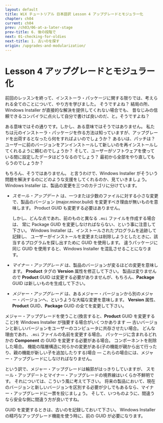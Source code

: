 ```yaml
---
layout: default
title: WiX チュートリアル 日本語訳 Lesson 4 アップグレードとモジュラー化
chapter: ch04
current: ch04
prev: /ch03/06-at-a-later-stage
prev-title: 6. 後の段階で
next: 01-checking-for-oldies
next-title: 1. 古いのを探す
origin: /upgrades-and-modularization/
---
```

#  Lesson 4 アップグレードとモジュラー化

前回のレッスンを終って、インストーラ・パッケージに関する限りでは、考えられる全てのことについて、やり方を学びました。
そうですよね？ 結局の所、Windows Installer が直接的な解決を提供してくれない場合でも、
昔なじみの信頼できるコンパイラに点火して自分で書けば良いのだ、と。そうですよね？

ある意味ではその通りです。しかし、ある意味ではそうではありません。
私たちは元のインストーラ・パッケージを作る方法は知っていますが、アップグレードを出荷するとなったら何をすればよいのでしょうか？
あるいは、パッチは？ ユーザーに前のバージョンをアンインストールして新しいのを再インストールしてくれるように頼むのでしょうか？
そして、ユーザーがソフトウェアを使っている間に設定したデータはどうなるのでしょう？ 最初から全部をやり直してもらうのでしょうか？

もちろん、そうではありません。
と言うわけで、Windows Installer がそういう問題を解決するのにどのような支援をしてくれるのか、見ていきましょう。
Windows Installer は、製品の変更を三つのカテゴリに分けています。

- *スモール・アップデート* は、一つまたは少数のファイルに対する小さな変更で、製品のバージョン (major.minor.build) 
  を変更すべき理由が無いものを意味します。
  Product GUID も変更する必要はありません。 

  しかし、どんな点であれ、前のものと異なる `.msi` ファイルを作成する場合は、
  常に Package GUID を変更しなければならない、という事に注意して下さい。
  Windows Installer は、インストールされたプログラムを追跡して記録し、
  ユーザーがインストールを変更または削除しようとしたときに、該当するプログラムを探し出すために GUID を使用します。
  違うパッケージに同じ GUID を使用すると、Windows Installer を混乱させることになります。
- *マイナー・アップグレード* は、製品のバージョンが変るほどの変更を意味します。
  **Product** タグの **Version** 属性を修正して下さい。
  製品は変りませんので **Product** GUID は変更する必要がありませんが、もちろん、**Package** GUID は新しいものを生成して下さい。
- *メジャー・アップグレード* は、あるメジャー・バージョンから別のメジャー・バージョンへ、というような大幅な変更を意味します。
  **Version** 属性、**Product** GUID、**Package** GUID の全てを変更して下さい。

メジャー・アップグレードを使うこと(換言すると、**Product** GUID を変更すること)を
Windows Installer が強要する場合がいくつかあります — 
古いバージョンと新しいバージョンをユーザーのコンピュータに共存させたい場合。
どんな理由であれ、`.msi` ファイルの名前を変更する場合。
パッケージに含まれるどれかの **Component** の GUID を変更する必要がある場合。
コンポーネントを削除した場合。
機能の階層構造に何らかの変更がある(子の機能が親から出て行ったり、親の機能が新しい子を追加したりする)場合 — 
これらの場合には、メジャー・アップグレードにしなければなりません。

という訳で、メジャー・アップグレードは輪郭がはっきりしていますが、
スモール・アップデートとマイナー・アップグレードの境界線はいくらか不鮮明です。
それについては、こういう風に考えて下さい。
将来の製品において、現在のバージョンと新しいバージョンを区別する必要が少しでもあるなら、マイナー・アップグレードに一票を投じましょう。
そして、いつものように、間違うなら安全な側に間違う方が良いですね。

GUID を変更するときは、古いのを記録しておいて下さい。
Windows Installer の精巧なアップグレード機能を使う時に、前の GUID が必要になります。